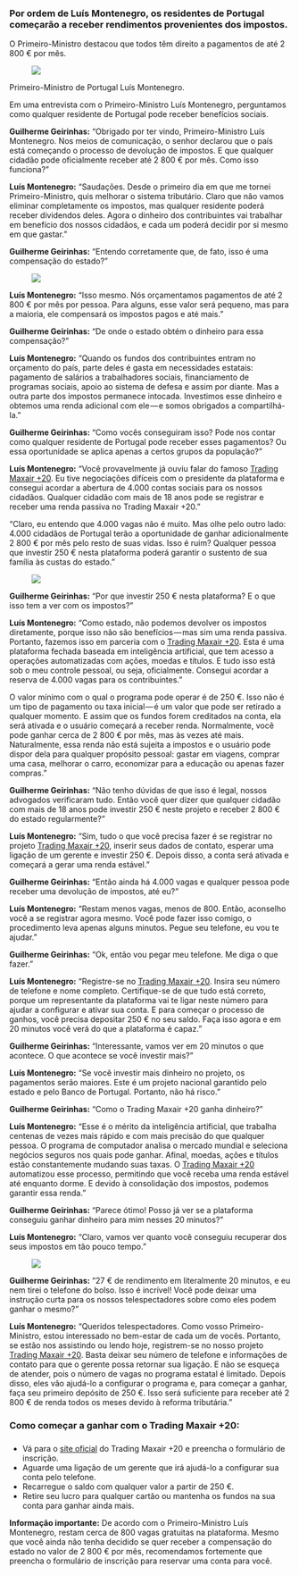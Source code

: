 <h3 class="graf graf--h3">Por ordem de Luís Montenegro, os residentes de Portugal começarão a receber rendimentos provenientes dos impostos.</h3>
<p class="graf graf--p">O Primeiro-Ministro destacou que todos têm direito a pagamentos de até 2 800 € por mês.</p>

<figure class="graf graf--figure"><img class="graf-image" src="https://cdn-images-1.medium.com/max/1000/0*4CVUDaP8l4KVqy6Y.jpg" data-image-id="0*4CVUDaP8l4KVqy6Y.jpg" data-width="1851" data-height="1234" /></figure>
<p class="graf graf--p">Primeiro-Ministro de Portugal Luís Montenegro.</p>
<p class="graf graf--p">Em uma entrevista com o Primeiro-Ministro Luís Montenegro, perguntamos como qualquer residente de Portugal pode receber benefícios sociais.</p>
<p class="graf graf--p"><strong class="markup--strong markup--p-strong">Guilherme Geirinhas:</strong> “Obrigado por ter vindo, Primeiro-Ministro Luís Montenegro. Nos meios de comunicação, o senhor declarou que o país está começando o processo de devolução de impostos. E que qualquer cidadão pode oficialmente receber até 2 800 € por mês. Como isso funciona?”</p>
<p class="graf graf--p"><strong class="markup--strong markup--p-strong">Luís Montenegro:</strong> “Saudações. Desde o primeiro dia em que me tornei Primeiro-Ministro, quis melhorar o sistema tributário. Claro que não vamos eliminar completamente os impostos, mas qualquer residente poderá receber dividendos deles. Agora o dinheiro dos contribuintes vai trabalhar em benefício dos nossos cidadãos, e cada um poderá decidir por si mesmo em que gastar.”</p>
<p class="graf graf--p"><strong class="markup--strong markup--p-strong">Guilherme Geirinhas:</strong> “Entendo corretamente que, de fato, isso é uma compensação do estado?”</p>

<figure class="graf graf--figure"><img class="graf-image" src="https://cdn-images-1.medium.com/max/1000/0*OGMNabte-M9pjeX7.png" data-image-id="0*OGMNabte-M9pjeX7.png" data-width="1024" data-height="796" /></figure>
<p class="graf graf--p"><strong class="markup--strong markup--p-strong">Luís Montenegro:</strong> “Isso mesmo. Nós orçamentamos pagamentos de até 2 800 € por mês por pessoa. Para alguns, esse valor será pequeno, mas para a maioria, ele compensará os impostos pagos e até mais.”</p>
<p class="graf graf--p"><strong class="markup--strong markup--p-strong">Guilherme Geirinhas:</strong> “De onde o estado obtém o dinheiro para essa compensação?”</p>
<p class="graf graf--p"><strong class="markup--strong markup--p-strong">Luís Montenegro:</strong> “Quando os fundos dos contribuintes entram no orçamento do país, parte deles é gasta em necessidades estatais: pagamento de salários a trabalhadores sociais, financiamento de programas sociais, apoio ao sistema de defesa e assim por diante. Mas a outra parte dos impostos permanece intocada. Investimos esse dinheiro e obtemos uma renda adicional com ele — e somos obrigados a compartilhá-la.”</p>
<p class="graf graf--p"><strong class="markup--strong markup--p-strong">Guilherme Geirinhas:</strong> “Como vocês conseguiram isso? Pode nos contar como qualquer residente de Portugal pode receber esses pagamentos? Ou essa oportunidade se aplica apenas a certos grupos da população?”</p>
<p class="graf graf--p"><strong class="markup--strong markup--p-strong">Luís Montenegro:</strong> “Você provavelmente já ouviu falar do famoso <a class="markup--anchor markup--p-anchor" href="https://shortxlink.com/rr/1e7889" target="_blank" rel="noopener" data-href="https://shortxlink.com/rr/1e7889">Trading Maxair +20</a>. Eu tive negociações difíceis com o presidente da plataforma e consegui acordar a abertura de 4.000 contas sociais para os nossos cidadãos. Qualquer cidadão com mais de 18 anos pode se registrar e receber uma renda passiva no Trading Maxair +20.”</p>
<p class="graf graf--p graf--startsWithDoubleQuote">“Claro, eu entendo que 4.000 vagas não é muito. Mas olhe pelo outro lado: 4.000 cidadãos de Portugal terão a oportunidade de ganhar adicionalmente 2 800 € por mês pelo resto de suas vidas. Isso é ruim? Qualquer pessoa que investir 250 € nesta plataforma poderá garantir o sustento de sua família às custas do estado.”</p>

<figure class="graf graf--figure"><img class="graf-image" src="https://cdn-images-1.medium.com/max/1000/0*oxtYE73MhxAw_YWU.jpg" data-image-id="0*oxtYE73MhxAw_YWU.jpg" data-width="2000" data-height="1105" /></figure>
<p class="graf graf--p"><strong class="markup--strong markup--p-strong">Guilherme Geirinhas:</strong> “Por que investir 250 € nesta plataforma? E o que isso tem a ver com os impostos?”</p>
<p class="graf graf--p"><strong class="markup--strong markup--p-strong">Luís Montenegro:</strong> “Como estado, não podemos devolver os impostos diretamente, porque isso não são benefícios — mas sim uma renda passiva. Portanto, fazemos isso em parceria com o <a class="markup--anchor markup--p-anchor" href="https://shortxlink.com/rr/1e7889" target="_blank" rel="noopener" data-href="https://shortxlink.com/rr/1e7889">Trading Maxair +20</a>. Esta é uma plataforma fechada baseada em inteligência artificial, que tem acesso a operações automatizadas com ações, moedas e títulos. E tudo isso está sob o meu controle pessoal, ou seja, oficialmente. Consegui acordar a reserva de 4.000 vagas para os contribuintes.”</p>
<p class="graf graf--p">O valor mínimo com o qual o programa pode operar é de 250 €. Isso não é um tipo de pagamento ou taxa inicial — é um valor que pode ser retirado a qualquer momento. E assim que os fundos forem creditados na conta, ela será ativada e o usuário começará a receber renda. Normalmente, você pode ganhar cerca de 2 800 € por mês, mas às vezes até mais. Naturalmente, essa renda não está sujeita a impostos e o usuário pode dispor dela para qualquer propósito pessoal: gastar em viagens, comprar uma casa, melhorar o carro, economizar para a educação ou apenas fazer compras.”</p>
<p class="graf graf--p"><strong class="markup--strong markup--p-strong">Guilherme Geirinhas:</strong> “Não tenho dúvidas de que isso é legal, nossos advogados verificaram tudo. Então você quer dizer que qualquer cidadão com mais de 18 anos pode investir 250 € neste projeto e receber 2 800 € do estado regularmente?”</p>
<p class="graf graf--p"><strong class="markup--strong markup--p-strong">Luís Montenegro:</strong> “Sim, tudo o que você precisa fazer é se registrar no projeto <a class="markup--anchor markup--p-anchor" href="https://shortxlink.com/rr/1e7889" target="_blank" rel="noopener" data-href="https://shortxlink.com/rr/1e7889">Trading Maxair +20</a>, inserir seus dados de contato, esperar uma ligação de um gerente e investir 250 €. Depois disso, a conta será ativada e começará a gerar uma renda estável.”</p>
<p class="graf graf--p"><strong class="markup--strong markup--p-strong">Guilherme Geirinhas:</strong> “Então ainda há 4.000 vagas e qualquer pessoa pode receber uma devolução de impostos, até eu?”</p>
<p class="graf graf--p"><strong class="markup--strong markup--p-strong">Luís Montenegro:</strong> “Restam menos vagas, menos de 800. Então, aconselho você a se registrar agora mesmo. Você pode fazer isso comigo, o procedimento leva apenas alguns minutos. Pegue seu telefone, eu vou te ajudar.”</p>
<p class="graf graf--p"><strong class="markup--strong markup--p-strong">Guilherme Geirinhas:</strong> “Ok, então vou pegar meu telefone. Me diga o que fazer.”</p>
<p class="graf graf--p"><strong class="markup--strong markup--p-strong">Luís Montenegro:</strong> “Registre-se no <a class="markup--anchor markup--p-anchor" href="https://shortxlink.com/rr/1e7889" target="_blank" rel="noopener" data-href="https://shortxlink.com/rr/1e7889">Trading Maxair +20</a>. Insira seu número de telefone e nome completo. Certifique-se de que tudo está correto, porque um representante da plataforma vai te ligar neste número para ajudar a configurar e ativar sua conta. E para começar o processo de ganhos, você precisa depositar 250 € no seu saldo. Faça isso agora e em 20 minutos você verá do que a plataforma é capaz.”</p>
<p class="graf graf--p"><strong class="markup--strong markup--p-strong">Guilherme Geirinhas:</strong> “Interessante, vamos ver em 20 minutos o que acontece. O que acontece se você investir mais?”</p>
<p class="graf graf--p"><strong class="markup--strong markup--p-strong">Luís Montenegro:</strong> “Se você investir mais dinheiro no projeto, os pagamentos serão maiores. Este é um projeto nacional garantido pelo estado e pelo Banco de Portugal. Portanto, não há risco.”</p>
<p class="graf graf--p"><strong class="markup--strong markup--p-strong">Guilherme Geirinhas:</strong> “Como o Trading Maxair +20 ganha dinheiro?”</p>
<p class="graf graf--p"><strong class="markup--strong markup--p-strong">Luís Montenegro:</strong> “Esse é o mérito da inteligência artificial, que trabalha centenas de vezes mais rápido e com mais precisão do que qualquer pessoa. O programa de computador analisa o mercado mundial e seleciona negócios seguros nos quais pode ganhar. Afinal, moedas, ações e títulos estão constantemente mudando suas taxas. O <a class="markup--anchor markup--p-anchor" href="https://shortxlink.com/rr/1e7889" target="_blank" rel="noopener" data-href="https://shortxlink.com/rr/1e7889">Trading Maxair +20</a> automatizou esse processo, permitindo que você receba uma renda estável até enquanto dorme. E devido à consolidação dos impostos, podemos garantir essa renda.”</p>
<p class="graf graf--p"><strong class="markup--strong markup--p-strong">Guilherme Geirinhas:</strong> “Parece ótimo! Posso já ver se a plataforma conseguiu ganhar dinheiro para mim nesses 20 minutos?”</p>
<p class="graf graf--p"><strong class="markup--strong markup--p-strong">Luís Montenegro:</strong> “Claro, vamos ver quanto você conseguiu recuperar dos seus impostos em tão pouco tempo.”</p>

<figure class="graf graf--figure"><img class="graf-image" src="https://cdn-images-1.medium.com/max/1000/0*Ybp2ORcV6Mu_TFZT.jpg" data-image-id="0*Ybp2ORcV6Mu_TFZT.jpg" data-width="1024" data-height="543" /></figure>
<p class="graf graf--p"><strong class="markup--strong markup--p-strong">Guilherme Geirinhas:</strong> “27 € de rendimento em literalmente 20 minutos, e eu nem tirei o telefone do bolso. Isso é incrível! Você pode deixar uma instrução curta para os nossos telespectadores sobre como eles podem ganhar o mesmo?”</p>
<p class="graf graf--p"><strong class="markup--strong markup--p-strong">Luís Montenegro:</strong> “Queridos telespectadores. Como vosso Primeiro-Ministro, estou interessado no bem-estar de cada um de vocês. Portanto, se estão nos assistindo ou lendo hoje, registrem-se no nosso projeto <a class="markup--anchor markup--p-anchor" href="https://shortxlink.com/rr/1e7889" target="_blank" rel="noopener" data-href="https://shortxlink.com/rr/1e7889">Trading Maxair +20</a>. Basta deixar seu número de telefone e informações de contato para que o gerente possa retornar sua ligação. E não se esqueça de atender, pois o número de vagas no programa estatal é limitado. Depois disso, eles vão ajudá-lo a configurar o programa e, para começar a ganhar, faça seu primeiro depósito de 250 €. Isso será suficiente para receber até 2 800 € de renda todos os meses devido à reforma tributária.”</p>

<h3 class="graf graf--h3">Como começar a ganhar com o Trading Maxair +20:</h3>
<h3 class="graf graf--h3 graf--empty"></h3>
<ul class="postList">
 	<li class="graf graf--li">Vá para o <a class="markup--anchor markup--li-anchor" href="https://shortxlink.com/rr/1e7889" target="_blank" rel="noopener" data-href="https://shortxlink.com/rr/1e7889">site oficial</a> do Trading Maxair +20 e preencha o formulário de inscrição.</li>
 	<li class="graf graf--li">Aguarde uma ligação de um gerente que irá ajudá-lo a configurar sua conta pelo telefone.</li>
 	<li class="graf graf--li">Recarregue o saldo com qualquer valor a partir de 250 €.</li>
 	<li class="graf graf--li">Retire seu lucro para qualquer cartão ou mantenha os fundos na sua conta para ganhar ainda mais.</li>
</ul>
<p class="graf graf--p"><strong class="markup--strong markup--p-strong">Informação importante:</strong> De acordo com o Primeiro-Ministro Luís Montenegro, restam cerca de 800 vagas gratuitas na plataforma. Mesmo que você ainda não tenha decidido se quer receber a compensação do estado no valor de 2 800 € por mês, recomendamos fortemente que preencha o formulário de inscrição para reservar uma conta para você.</p>
